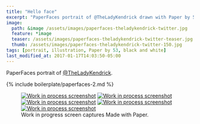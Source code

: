 ```yaml
---
title: "Hello face"
excerpt: "PaperFaces portrait of @TheLadyKendrick drawn with Paper by 53 on an iPad."
image: 
  path: &image /assets/images/paperfaces-theladykendrick-twitter.jpg 
  feature: *image
  teaser: /assets/images/paperfaces-theladykendrick-twitter-teaser.jpg
  thumb: /assets/images/paperfaces-theladykendrick-twitter-150.jpg
tags: [portrait, illustration, Paper by 53, black and white]
last_modified_at: 2017-01-17T14:03:50-05:00
---
```


PaperFaces portrait of [@TheLadyKendrick](http://twitter.com/TheLadyKendrick).

{% include boilerplate/paperfaces-2.md %}

<figure class="third">
	<a href="{{ site.url }}/assets/images/paperfaces-theladykendrick-process-1-lg.jpg"><img src="{{ site.url }}/assets/images/paperfaces-theladykendrick-process-1-600.jpg" alt="Work in process screenshot"></a>
	<a href="{{ site.url }}/assets/images/paperfaces-theladykendrick-process-2-lg.jpg"><img src="{{ site.url }}/assets/images/paperfaces-theladykendrick-process-2-600.jpg" alt="Work in process screenshot"></a>
	<a href="{{ site.url }}/assets/images/paperfaces-theladykendrick-process-3-lg.jpg"><img src="{{ site.url }}/assets/images/paperfaces-theladykendrick-process-3-600.jpg" alt="Work in process screenshot"></a>
	<a href="{{ site.url }}/assets/images/paperfaces-theladykendrick-process-4-lg.jpg"><img src="{{ site.url }}/assets/images/paperfaces-theladykendrick-process-4-600.jpg" alt="Work in process screenshot"></a>
	<a href="{{ site.url }}/assets/images/paperfaces-theladykendrick-process-5-lg.jpg"><img src="{{ site.url }}/assets/images/paperfaces-theladykendrick-process-5-600.jpg" alt="Work in process screenshot"></a>
	<figcaption>Work in progress screen captures Made with Paper.</figcaption>
</figure>
